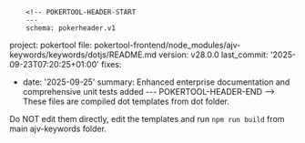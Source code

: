         <!-- POKERTOOL-HEADER-START
        ---
        schema: pokerheader.v1
project: pokertool
file: pokertool-frontend/node_modules/ajv-keywords/keywords/dotjs/README.md
version: v28.0.0
last_commit: '2025-09-23T07:20:25+01:00'
fixes:
- date: '2025-09-25'
  summary: Enhanced enterprise documentation and comprehensive unit tests added
        ---
        POKERTOOL-HEADER-END -->
These files are compiled dot templates from dot folder.

Do NOT edit them directly, edit the templates and run `npm run build` from main ajv-keywords folder.
